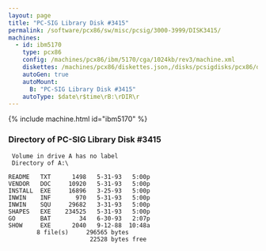 ```yaml
---
layout: page
title: "PC-SIG Library Disk #3415"
permalink: /software/pcx86/sw/misc/pcsig/3000-3999/DISK3415/
machines:
  - id: ibm5170
    type: pcx86
    config: /machines/pcx86/ibm/5170/cga/1024kb/rev3/machine.xml
    diskettes: /machines/pcx86/diskettes.json,/disks/pcsigdisks/pcx86/diskettes.json
    autoGen: true
    autoMount:
      B: "PC-SIG Library Disk #3415"
    autoType: $date\r$time\rB:\rDIR\r
---
```


{% include machine.html id="ibm5170" %}

### Directory of PC-SIG Library Disk #3415

     Volume in drive A has no label
     Directory of A:\

    README   TXT      1498   5-31-93   5:00p
    VENDOR   DOC     10920   5-31-93   5:00p
    INSTALL  EXE     16896   3-25-93   5:00p
    INWIN    INF       970   5-31-93   5:00p
    INWIN    SQU     29682   3-31-93   5:00p
    SHAPES   EXE    234525   5-31-93   5:00p
    GO       BAT        34   6-30-93   2:07p
    SHOW     EXE      2040   9-12-88  10:48a
            8 file(s)     296565 bytes
                           22528 bytes free
